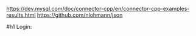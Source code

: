 https://dev.mysql.com/doc/connector-cpp/en/connector-cpp-examples-results.html
https://github.com/nlohmann/json

#h1 Login:
